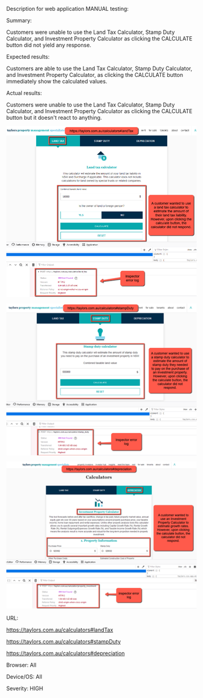 Description for web application MANUAL testing:

Summary:

Customers were unable to use the Land Tax Calculator, Stamp Duty Calculator, and Investment Property Calculator as clicking the CALCULATE button did not yield any response.

Expected results:

Customers are able to use the Land Tax Calculator, Stamp Duty Calculator, and Investment Property Calculator, as clicking the CALCULATE button immediately show the calculated values.

Actual results:

Customers were unable to use the Land Tax Calculator, Stamp Duty Calculator, and Investment Property Calculator as clicking the CALCULATE button but it doesn't react to anything.

![alt text](https://github.com/gabrieldalanyi/QA-Manual-Test-taylors.com.au-2023/blob/main/LandTax.png)


![alt text](https://github.com/gabrieldalanyi/QA-Manual-Test-taylors.com.au-2023/blob/main/StampDuty.png)


![alt text](https://github.com/gabrieldalanyi/QA-Manual-Test-taylors.com.au-2023/blob/main/depreciation.png)

URL:

https://taylors.com.au/calculators#landTax

https://taylors.com.au/calculators#stampDuty

https://taylors.com.au/calculators#depreciation


Browser: All

Device/OS: All

Severity: HIGH

